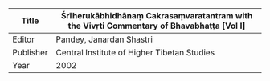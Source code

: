 |Title | Śrīherukābhidhānaṃ Cakrasaṃvaratantram with the Vivṛti Commentary of Bhavabhaṭṭa [Vol I] 
| --- | --- 
|Editor | Pandey, Janardan Shastri
|Publisher | Central Institute of Higher Tibetan Studies
|Year | 2002